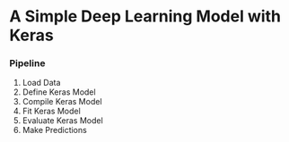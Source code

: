 # A Simple Deep Learning Model with Keras

### Pipeline

1. Load Data <br>
2. Define Keras Model<br>
3. Compile Keras Model<br>
4. Fit Keras Model<br>
5. Evaluate Keras Model<br>
6. Make Predictions
